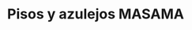 ---
title: "Pisos y azulejos MASAMA"
url: /san-andres-cholula/pisos-y-azulejos-masama/
shop: suelos
---